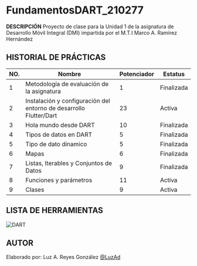 # FundamentosDART_210277


**DESCRIPCIÓN**
Proyecto de clase para la Unidad 1 de la asignatura de Desarrollo Móvil Integral (DMI) impartida por el M.T.I Marco A. Ramírez Hernández

## HISTORIAL DE PRÁCTICAS

| NO. | Nombre | Potenciador | Estatus| 
|--|--|--|--|
|1|Metodología de evaluación de la asignatura|1|Finalizada|
|2| Instalación y configuración del entorno de desarrollo Flutter/Dart|23|Activa|
|3| Hola mundo desde DART|10|Finalizada|
|4| Tipos de datos en DART|5|Finalizada|
|5| Tipo de dato dinamico|5|Finalizada|
|6| Mapas|6|Finalizada|
|7|Listas, Iterables y Conjuntos de Datos|9|Finalizada|
|8|Funciones y parámetros|11|Activa|
|9|Clases|9|Activa|

## LISTA DE HERRAMIENTAS
![DART](https://img.shields.io/badge/Dart-0175C2?style=for-the-badge&logo=dart&logoColor=white)


## AUTOR
Elaborado por: Luz A. Reyes González [@LuzAd](https://github.com/LuzAd)
